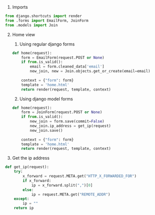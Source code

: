 1. Imports

```python
from django.shortcuts import render
from .forms import EmailForm, JoinForm
from .models import Join
```

2. Home view
    
    1. Using regular django forms 
    
    ```python
    def home(request):
        form = EmailForm(request.POST or None)
        if from.is_valid():
            email = form.cleaned_data['email']
            new_join, new = Join.objects.get_or_create(email=email)  
        
        context = {"form": form}
        template = 'home.html'
        return render(request, template, context)
    ```    
    
    2. Using django model forms

    ```python
    def home(request):
        form = JoinForm(request.POST or None)
        if from.is_valid():
            new_join = form.save(commit=False)
            new_join.ip_address = get_ip(request)  
            new_join.save()
            
        context = {"form": form}
        template = 'home.html'
        return render(request, template, context)
    ```

3. Get the ip address

```python
def get_ip(request):
    try:
        x_forward = request.META.get("HTTP_X_FORWARDED_FOR")
        if x_forward:
            ip = x_forward.split(",")[0]
        else:
            ip = request.META.get("REMOTE_ADDR")
    except:
        ip = ""
    return ip
```

